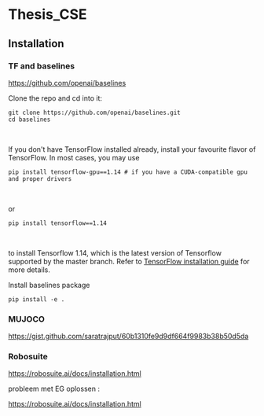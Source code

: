 # Thesis_CSE



## Installation

### TF and baselines

https://github.com/openai/baselines

Clone the repo and cd into it:

```
git clone https://github.com/openai/baselines.git
cd baselines
```

​    

  

If you don't have TensorFlow installed already, install your favourite flavor of TensorFlow. In most cases, you may use

```
pip install tensorflow-gpu==1.14 # if you have a CUDA-compatible gpu and proper drivers
```

​    

or

```
pip install tensorflow==1.14
```

​    

to install Tensorflow 1.14, which is the latest version of Tensorflow supported by the master branch. Refer to [TensorFlow installation guide](https://www.tensorflow.org/install/) for more details.

Install baselines package

```
pip install -e .
```





### MUJOCO

https://gist.github.com/saratrajput/60b1310fe9d9df664f9983b38b50d5da





### Robosuite

https://robosuite.ai/docs/installation.html



probleem met EG oplossen : 

https://robosuite.ai/docs/installation.html

